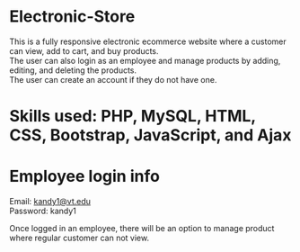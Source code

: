 # Electronic-Store

This is a fully responsive electronic ecommerce website where a customer can view, add to cart, and buy products. </br>
The user can also login as an employee and manage products by adding, editing, and deleting the products. </br>
The user can create an account if they do not have one. 

# Skills used: PHP, MySQL, HTML, CSS, Bootstrap, JavaScript, and Ajax 

# Employee login info
Email: kandy1@vt.edu </br>
Password: kandy1

Once logged in an employee, there will be an option to manage product where regular customer can not view.
